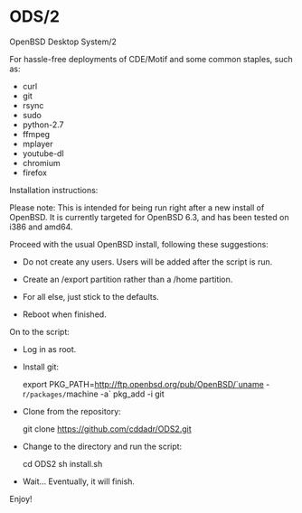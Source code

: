 # ODS/2
OpenBSD Desktop System/2

For hassle-free deployments of CDE/Motif and some common staples, such as:

- curl
- git
- rsync
- sudo
- python-2.7
- ffmpeg
- mplayer
- youtube-dl
- chromium
- firefox

Installation instructions:

Please note: This is intended for being run right after a new install of OpenBSD.
It is currently targeted for OpenBSD 6.3, and has been tested on i386 and amd64.

Proceed with the usual OpenBSD install, following these suggestions:

- Do not create any users. Users will be added after the script is run.

- Create an /export partition rather than a /home partition. 

- For all else, just stick to the defaults.

- Reboot when finished.

On to the script:

- Log in as root.

- Install git:

    export PKG_PATH=http://ftp.openbsd.org/pub/OpenBSD/`uname -r`/packages/`machine -a`
    pkg_add -i git

- Clone from the repository:

    git clone https://github.com/cddadr/ODS2.git

- Change to the directory and run the script:

    cd ODS2
    sh install.sh

- Wait... Eventually, it will finish.

Enjoy!
